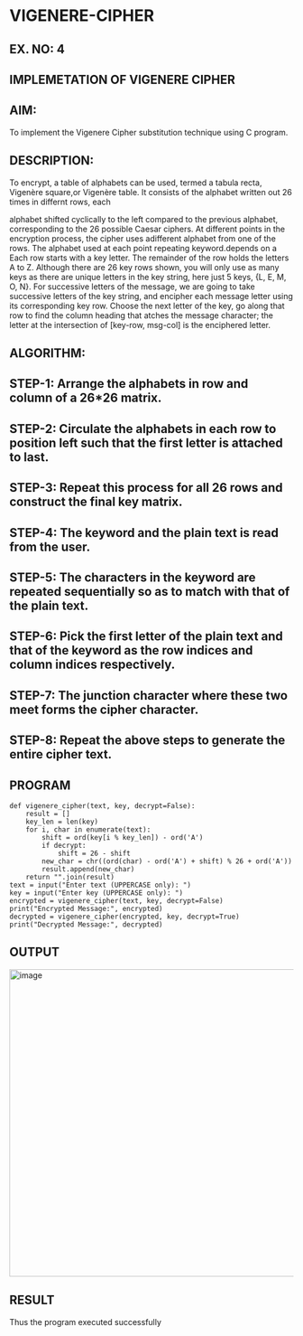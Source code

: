 # VIGENERE-CIPHER
## EX. NO: 4
 

## IMPLEMETATION OF VIGENERE CIPHER
 

## AIM:

To implement the Vigenere Cipher substitution technique using C program.

## DESCRIPTION:

To encrypt, a table of alphabets can be used, termed a tabula recta, Vigenère square,or Vigenère table. It consists of the alphabet written out 26 times in differnt rows, each
 
alphabet shifted cyclically to the left compared to the previous alphabet, corresponding to the 26 possible Caesar ciphers. At different points in the encryption process, the cipher uses adifferent alphabet from one of the rows. The alphabet used at each point repeating keyword.depends on a Each row starts with a key letter. The remainder of the row holds the letters A to Z. Although there are 26 key rows shown, you will only use as many keys as there are unique letters in the key string, here just 5 keys, {L, E, M, O, N}. For successive letters of the message, we are going to take successive letters of the key string, and encipher each message letter using its corresponding key row. Choose the next letter of the key, go along that row to find the column heading that	atches the message character; the letter at the intersection of
[key-row, msg-col] is the enciphered letter.


## ALGORITHM:

## STEP-1: Arrange the alphabets in row and column of a 26*26 matrix.
## STEP-2: Circulate the alphabets in each row to position left such that the first letter is attached to last.
## STEP-3: Repeat this process for all 26 rows and construct the final key matrix.
## STEP-4: The keyword and the plain text is read from the user.
## STEP-5: The characters in the keyword are repeated sequentially so as to match with that of the plain text.
## STEP-6: Pick the first letter of the plain text and that of the keyword as the row indices and column indices respectively.
## STEP-7: The junction character where these two meet forms the cipher character.
## STEP-8: Repeat the above steps to generate the entire cipher text.


## PROGRAM
```
def vigenere_cipher(text, key, decrypt=False):
    result = []
    key_len = len(key)
    for i, char in enumerate(text):
        shift = ord(key[i % key_len]) - ord('A')
        if decrypt:
            shift = 26 - shift
        new_char = chr((ord(char) - ord('A') + shift) % 26 + ord('A'))
        result.append(new_char)
    return "".join(result)
text = input("Enter text (UPPERCASE only): ")
key = input("Enter key (UPPERCASE only): ")
encrypted = vigenere_cipher(text, key, decrypt=False)
print("Encrypted Message:", encrypted)
decrypted = vigenere_cipher(encrypted, key, decrypt=True)
print("Decrypted Message:", decrypted)

```

## OUTPUT
<img width="1550" height="544" alt="image" src="https://github.com/user-attachments/assets/4efbe952-d13f-469a-a4ae-2dd6f885bfdf" />


## RESULT
Thus the program executed successfully
